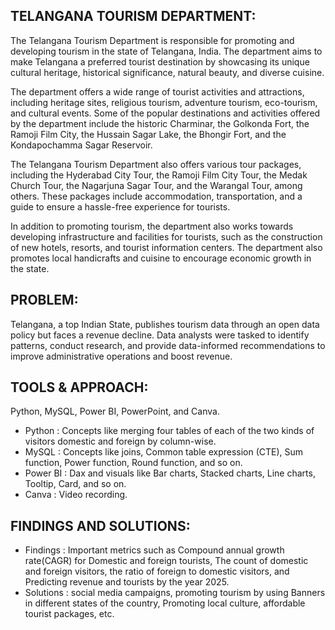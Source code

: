 ## TELANGANA TOURISM DEPARTMENT:

The Telangana Tourism Department is responsible for promoting and developing tourism in the state of Telangana, India. The department aims to make Telangana a preferred tourist destination by showcasing its unique cultural heritage, historical significance, natural beauty, and diverse cuisine.

The department offers a wide range of tourist activities and attractions, including heritage sites, religious tourism, adventure tourism, eco-tourism, and cultural events. Some of the popular destinations and activities offered by the department include the historic Charminar, the Golkonda Fort, the Ramoji Film City, the Hussain Sagar Lake, the Bhongir Fort, and the Kondapochamma Sagar Reservoir.

The Telangana Tourism Department also offers various tour packages, including the Hyderabad City Tour, the Ramoji Film City Tour, the Medak Church Tour, the Nagarjuna Sagar Tour, and the Warangal Tour, among others. These packages include accommodation, transportation, and a guide to ensure a hassle-free experience for tourists.

In addition to promoting tourism, the department also works towards developing infrastructure and facilities for tourists, such as the construction of new hotels, resorts, and tourist information centers. The department also promotes local handicrafts and cuisine to encourage economic growth in the state.

## PROBLEM:

Telangana, a top Indian State, publishes tourism data through an open data policy but faces a revenue decline. Data analysts were tasked to identify patterns, conduct research, and provide data-informed recommendations to improve administrative operations and boost revenue.

## TOOLS & APPROACH:

Python, MySQL, Power BI, PowerPoint, and Canva.
- Python : Concepts like merging four tables of each of the two kinds of visitors domestic and foreign by column-wise.
- MySQL : Concepts like joins, Common table expression (CTE), Sum function, Power function, Round function, and so on.
- Power BI : Dax and visuals like Bar charts, Stacked charts, Line charts, Tooltip, Card, and so on.
- Canva : Video recording.

## FINDINGS AND SOLUTIONS:

- Findings : Important metrics such as Compound annual growth rate(CAGR) for Domestic and foreign tourists, The count of domestic and foreign visitors, the ratio of foreign to domestic visitors, and Predicting revenue and tourists by the year 2025.
- Solutions : social media campaigns, promoting tourism by using Banners in different states of the country, Promoting local culture, affordable tourist packages, etc.
